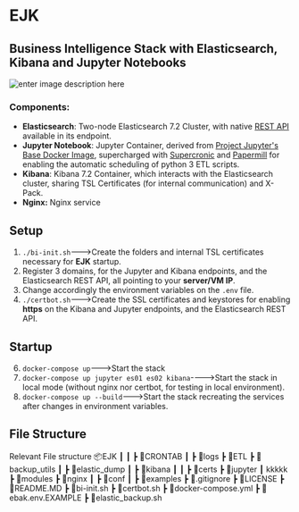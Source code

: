 # EJK
## Business Intelligence Stack with Elasticsearch, Kibana and Jupyter Notebooks
![enter image description here](https://fhumeres.s3-sa-east-1.amazonaws.com/EJK.png)
### Components:

 - **Elasticsearch**: Two-node Elasticsearch 7.2 Cluster, with native [REST API](https://www.elastic.co/guide/en/elasticsearch/reference/current/rest-apis.html) available in its endpoint.
 - **Jupyter Notebook**: Jupyter Container, derived from [Project Jupyter's Base Docker Image](https://jupyter-docker-stacks.readthedocs.io/en/latest/using/selecting.html), supercharged with [Supercronic](https://github.com/aptible/supercronic) and [Papermill](https://papermill.readthedocs.io/en/latest/) for enabling the automatic scheduling of python 3 ETL scripts.
 - **Kibana**: Kibana  7.2 Container, which interacts with the Elasticsearch cluster, sharing TSL Certificates (for internal communication) and X-Pack.
 - **Nginx:** Nginx service 

## Setup
 1. `./bi-init.sh`--->Create the folders and internal TSL certificates necessary for **EJK** startup.
 2. Register 3 domains, for the Jupyter and Kibana endpoints, and the Elasticsearch REST API, all pointing to your **server/VM IP**.
 3. Change accordingly the environment variables on the `.env` file.
 4. `./certbot.sh`--->Create the SSL certificates and keystores for enabling **https** on the Kibana and Jupyter endpoints, and the Elasticsearch REST API.
 
## Startup
 6. `docker-compose up`--->Start the stack
 7. `docker-compose up jupyter es01 es02 kibana`---->Start the stack in local mode (without nginx nor certbot, for testing in local environment).
 8. `docker-compose up --build`--->Start the stack recreating the services after changes in environment variables.

## File Structure

Relevant File structure
📦EJK
 ┃ 
 ┃
 ┣ 📂CRONTAB
 ┃ ┣ 📂logs
 ┣ 📂ETL
 ┣ 📂backup_utils
 ┃ ┣ 📂elastic_dump
 ┃ ┣ 📂kibana
 ┃ ┃ 
 ┣ 📂certs
 ┣ 📂jupyter
 ┃ kkkkk
 ┣ 📂modules
 ┣ 📂nginx
 ┃ ┣ 📂conf
 ┃ ┣ 📂examples
 ┣ 📜.gitignore
 ┣ 📜LICENSE
 ┣ 📜README.MD
 ┣ 📜bi-init.sh
 ┣ 📜certbot.sh
 ┣ 📜docker-compose.yml
 ┣ 📜ebak.env.EXAMPLE
 ┣ 📜elastic_backup.sh
